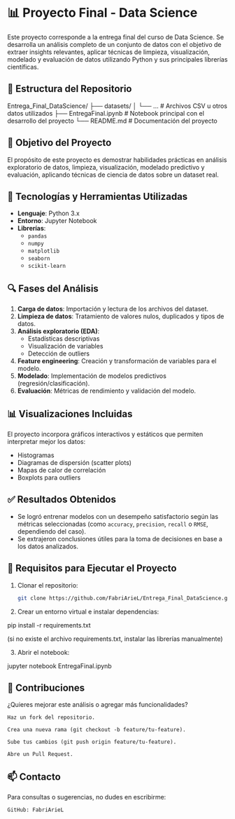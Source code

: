 # 📊 Proyecto Final - Data Science

Este proyecto corresponde a la entrega final del curso de Data Science. Se desarrolla un análisis completo de un conjunto de datos con el objetivo de extraer insights relevantes, aplicar técnicas de limpieza, visualización, modelado y evaluación de datos utilizando Python y sus principales librerías científicas.

## 📁 Estructura del Repositorio

Entrega_Final_DataScience/
├── datasets/
│ └── ... # Archivos CSV u otros datos utilizados
├── EntregaFinal.ipynb # Notebook principal con el desarrollo del proyecto
└── README.md # Documentación del proyecto


## 📌 Objetivo del Proyecto

El propósito de este proyecto es demostrar habilidades prácticas en análisis exploratorio de datos, limpieza, visualización, modelado predictivo y evaluación, aplicando técnicas de ciencia de datos sobre un dataset real.

## 🧰 Tecnologías y Herramientas Utilizadas

- **Lenguaje**: Python 3.x
- **Entorno**: Jupyter Notebook
- **Librerías**:
  - `pandas`
  - `numpy`
  - `matplotlib`
  - `seaborn`
  - `scikit-learn`

## 🔍 Fases del Análisis

1. **Carga de datos**: Importación y lectura de los archivos del dataset.
2. **Limpieza de datos**: Tratamiento de valores nulos, duplicados y tipos de datos.
3. **Análisis exploratorio (EDA)**:
   - Estadísticas descriptivas
   - Visualización de variables
   - Detección de outliers
4. **Feature engineering**: Creación y transformación de variables para el modelo.
5. **Modelado**: Implementación de modelos predictivos (regresión/clasificación).
6. **Evaluación**: Métricas de rendimiento y validación del modelo.

## 📊 Visualizaciones Incluidas

El proyecto incorpora gráficos interactivos y estáticos que permiten interpretar mejor los datos:

- Histogramas
- Diagramas de dispersión (scatter plots)
- Mapas de calor de correlación
- Boxplots para outliers

## ✅ Resultados Obtenidos

- Se logró entrenar modelos con un desempeño satisfactorio según las métricas seleccionadas (como `accuracy`, `precision`, `recall` o `RMSE`, dependiendo del caso).
- Se extrajeron conclusiones útiles para la toma de decisiones en base a los datos analizados.

## 📌 Requisitos para Ejecutar el Proyecto

1. Clonar el repositorio:
   ```bash
   git clone https://github.com/FabriArieL/Entrega_Final_DataScience.git
   
2. Crear un entorno virtual e instalar dependencias:

pip install -r requirements.txt

(si no existe el archivo requirements.txt, instalar las librerías manualmente)

3. Abrir el notebook:

jupyter notebook EntregaFinal.ipynb

## 🤝 Contribuciones

¿Quieres mejorar este análisis o agregar más funcionalidades?

    Haz un fork del repositorio.

    Crea una nueva rama (git checkout -b feature/tu-feature).

    Sube tus cambios (git push origin feature/tu-feature).

    Abre un Pull Request.

## 📫 Contacto

Para consultas o sugerencias, no dudes en escribirme:

    GitHub: FabriArieL
